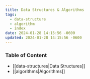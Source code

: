 ```yaml
---
title: Data Structures & Algorithms
tags:
  - data-structure
  - algorithm
  - index
date: 2024-01-28 14:15:56 -0600
updated: 2024-01-28 14:15:56 -0600
---
```


### Table of Content

* [[data-structures|Data Structures]]
* [[algorithms|Algorithms]]
